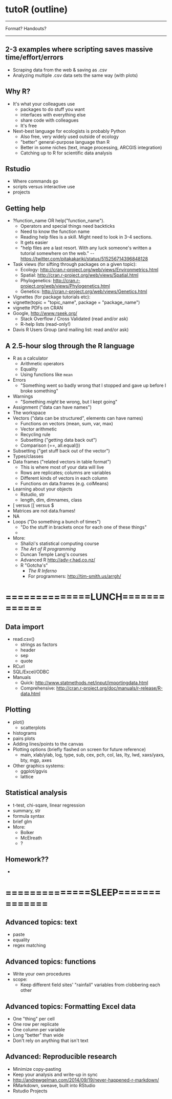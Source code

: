 # tutoR (outline)

---------------------

Format? Handouts?

---------------------

## 2-3 examples where scripting saves massive time/effort/errors
  * Scraping data from the web & saving as .csv
  * Analyzing multiple .csv data sets the same way (with plots)

## Why R?
* It's what your colleagues use
  * packages to do stuff you want
  * interfaces with everything else
  * share code with colleagues
  * It's free
* Next-best language for ecologists is probably Python
  * Also free, very widely used outside of ecology
  * "better" general-purpose language than R
  * Better in some niches (text, image processing, ARCGIS integration)
  * Catching up to R for scientific data analysis

## Rstudio
* Where commands go
* scripts versus interactive use
* projects

## Getting help
* ?function_name OR help("function_name").
  * Operators and special things need backticks
  * Need to know the function name
  * Reading help files is a skill.  Might need to look in 3-4 sections.
  * It gets easier
  * "help files are a last resort. With any luck someone's written a tutorial somewhere on the web." -- https://twitter.com/pitakakariki/status/515256714396848128
* Task views (for sifting through packages on a given topic):
  * Ecology: http://cran.r-project.org/web/views/Environmetrics.html
  * Spatial: http://cran.r-project.org/web/views/Spatial.html
  * Phylogenetics: http://cran.r-project.org/web/views/Phylogenetics.html
  * Genetics: http://cran.r-project.org/web/views/Genetics.html
*  Vignettes (for package tutorials etc):
  * vignette(topic = "topic_name", package = "package_name")
  * vignette PDFs on CRAN
* Google, http://www.rseek.org/
  * Stack Overflow / Cross Validated (read and/or ask)
  * R-help lists (read-only!)
* Davis R Users Group (and mailing list: read and/or ask)

## A 2.5-hour slog through the R language
* R as a calculator
  * Arithmetic operators
  * Equality
  * Using functions like `mean`
* Errors
  * "Something went so badly wrong that I stopped and gave up before I broke something"
* Warnings
  * "Something *might* be wrong, but I kept going"
* Assignment ("data can have names")
* The workspace
* Vectors ("data can be structured", elements can have names)
  * Functions on vectors (mean, sum, var, max)
  * Vector arithmetic
  * Recycling rule
  * Subsetting ("getting data back out")
  * Comparison (==, all.equal())
* Subsetting ("get stuff back out of the vector")
* Types/classes
* Data frames ("related vectors in table format")
  * This is where most of your data will live
  * Rows are replicates; columns are variables
  * Different kinds of vectors in each column
  * Functions on data.frames (e.g. colMeans)
* Learning about your objects
  * Rstudio, str
  * length, dim, dimnames, class
* [ versus [[ versus $
* Matrices are not data.frames!
* NA
* Loops ("Do something a bunch of times")
  * "Do the stuff in brackets once for each one of these things"
  * 
* More: 
   * Shalizi's statistical computing course
   * *The Art of R programming*
   * Duncan Temple Lang's courses
   * Advanced R http://adv-r.had.co.nz/
   * R "Gotcha's" 
     * *The R Inferno*
     * For programmers: http://tim-smith.us/arrgh/

# ==============LUNCH=============

## Data import
* read.csv()
  * strings as factors
  * header
  * sep
  * quote
* RCurl
* SQL/Excel/ODBC
* Manuals
  * Quick: http://www.statmethods.net/input/importingdata.html
  * Comprehensive: http://cran.r-project.org/doc/manuals/r-release/R-data.html

## Plotting
* plot()
  * scatterplots
* histograms
* pairs plots
* Adding lines/points to the canvas
* Plotting options (briefly flashed on screen for future reference)
  * main, xlab/ylab, log, type, sub, cex, pch, col, las, lty, lwd, xaxs/yaxs, bty, mgp, axes
* Other graphics systems:
  * ggplot/ggvis
  * lattice

## Statistical analysis
* t-test, chi-sqare, linear regression
* summary, str
* formula syntax
* brief glm
* More:
  * Bolker
  * McElreath
  * ?

## Homework??
* 

# ==============SLEEP==============

## Advanced topics: text
* paste
* equality
* regex matching

## Advanced topics: functions
* Write your own procedures
* scope:
  * Keep different field sites' "rainfall" variables from clobbering each other

## Advanced topics: Formatting Excel data
* One "thing" per cell
* One row per replicate
* One column per variable
* Long "better" than wide
* Don't rely on anything that isn't text

## Advanced: Reproducible research
* Minimize copy-pasting
* Keep your analysis and write-up in sync
* http://andrewgelman.com/2014/09/19/never-happened-r-markdown/
* RMarkdown, sweave, built into RStudio
* Rstudio Projects
  
